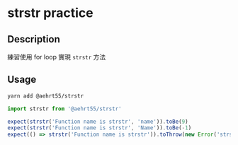 # strstr practice
## Description
練習使用 for loop 實現 `strstr` 方法

## Usage

```bash
yarn add @aehrt55/strstr
```

```javascript
import strstr from '@aehrt55/strstr'

expect(strstr('Function name is strstr', 'name')).toBe(9)
expect(strstr('Function name is strstr', 'Name')).toBe(-1)
expect(() => strstr('Function name is strstr')).toThrow(new Error('strstr should pass two string'))
```
